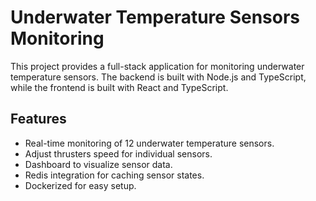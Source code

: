 # Underwater Temperature Sensors Monitoring

This project provides a full-stack application for monitoring underwater temperature sensors. The backend is built with Node.js and TypeScript, while the frontend is built with React and TypeScript.

## Features

- Real-time monitoring of 12 underwater temperature sensors.
- Adjust thrusters speed for individual sensors.
- Dashboard to visualize sensor data.
- Redis integration for caching sensor states.
- Dockerized for easy setup.
